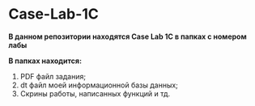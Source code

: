 # Case-Lab-1C

**В данном репозитории находятся Case Lab 1C в папках с номером лабы**

**В папках находится:**

1. PDF файл задания;
2. dt файл моей информационной базы данных;
3. Скрины работы, написанных функций и тд.